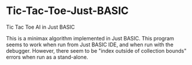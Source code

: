 # Tic-Tac-Toe-Just-BASIC
Tic Tac Toe AI in Just BASIC

This is a minimax algorithm implemented in Just BASIC.
This program seems to work when run from Just BASIC IDE, and when run with the debugger.  However, there seem to be "index outside of collection bounds" errors when run as a stand-alone.
